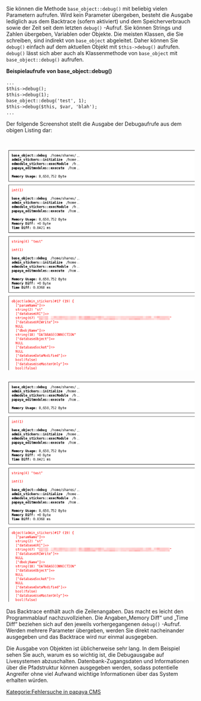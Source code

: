 
Sie können die Methode `base_object::debug()` mit beliebig vielen Parametern aufrufen. Wird kein Parameter übergeben, besteht die Ausgabe lediglich aus dem Backtrace (sofern aktiviert) und dem Speicherverbrauch sowie der Zeit seit dem letzten `debug()` -Aufruf. Sie können Strings und Zahlen übergeben, Variablen oder Objekte. Die meisten Klassen, die Sie schreiben, sind indirekt von `base_object` abgeleitet. Daher können Sie `debug()` einfach auf dem aktuellen Objekt mit `$this->debug()` aufrufen. `debug()` lässt sich aber auch als Klassenmethode von `base_object` mit `base_object::debug()` aufrufen.

**Beispielaufrufe von base_object::debug()**

~~~~ {.php}
...
$this->debug();
$this->debug(1);
base_object::debug('test', 1);
$this->debug($this, $var, 'blah');
...
~~~~

Der folgende Screenshot stellt die Ausgabe der Debugaufrufe aus dem obigen Listing dar:

![Beispiel einer Ausgabe mit base_object::debug()](../images/Base_object_debug_beispielausgabe.png)
=======
![File:Base_object_debug_beispielausgabe.png](../images/Base_object_debug_beispielausgabe.png)

Das Backtrace enthält auch die Zeilenangaben. Das macht es leicht den Programmablauf nachzuvollziehen. Die Angaben„Memory Diff“ und „Time Diff“ beziehen sich auf den jeweils vorhergegangenen `debug()` -Aufruf. Werden mehrere Parameter übergeben, werden Sie direkt nacheinander ausgegeben und das Backtrace wird nur einmal ausgegeben.

Die Ausgabe von Objekten ist üblicherweise sehr lang. In dem Beispiel sehen Sie auch, warum es so wichtig ist, die Debugausgabe auf Livesystemen abzuschalten. Datenbank-Zugangsdaten und Informationen über die Pfadstruktur können ausgegeben werden, sodass potentielle Angreifer ohne viel Aufwand wichtige Informationen über das System erhalten würden.

[Kategorie:Fehlersuche in papaya CMS](../export_de/Kategorie:Fehlersuche_in_papaya_CMS.md)
